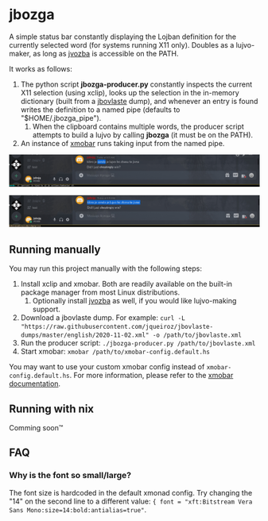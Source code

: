# jbozga

A simple status bar constantly displaying the Lojban definition for the currently selected word (for systems running X11 only).
Doubles as a lujvo-maker, as long as [jvozba](https://github.com/uakci/jvozba) is accessible on the PATH.

It works as follows:
1. The python script **jbozga-producer.py** constantly inspects the current X11 selection (using xclip), looks up the selection in the in-memory dictionary (built from a [jbovlaste](https://jbovlaste.lojban.org/) dump), and whenever an entry is found writes the definition to a named pipe (defaults to "$HOME/.jbozga_pipe").
    1. When the clipboard contains multiple words, the producer script attempts to build a lujvo by calling **jbozga** (it must be on the PATH).
2. An instance of [xmobar](https://github.com/jaor/xmobar) runs taking input from the named pipe.

![](screenshot1.jpg)

![](screenshot3.jpg)

## Running manually
You may run this project manually with the following steps:
1. Install xclip and xmobar. Both are readily available on the built-in package manager from most Linux distributions.
    1. Optionally install [jvozba](https://github.com/uakci/jvozba) as well, if you would like lujvo-making support.
2. Download a jbovlaste dump. For example: `curl -L "https://raw.githubusercontent.com/jqueiroz/jbovlaste-dumps/master/english/2020-11-02.xml" -o /path/to/jbovlaste.xml`
3. Run the producer script: `./jbozga-producer.py /path/to/jbovlaste.xml`
4. Start xmobar: `xmobar /path/to/xmobar-config.default.hs`

You may want to use your custom xmobar config instead of `xmobar-config.default.hs`.
For more information, please refer to the [xmobar documentation](https://xmobar.org/).

## Running with nix
Comming soon™

## FAQ
### Why is the font so small/large?
The font size is hardcoded in the default xmonad config. Try changing the "14" on the second line to a different value:
`{ font = "xft:Bitstream Vera Sans Mono:size=14:bold:antialias=true"`.

<!-- TODO: add gif screenshot? -->
